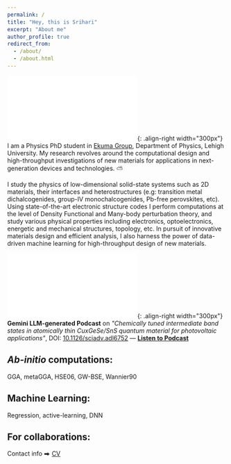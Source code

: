 ```yaml
---
permalink: /
title: "Hey, this is Srihari"
excerpt: "About me"
author_profile: true
redirect_from: 
  - /about/
  - /about.html
---
```


![A nice poster encompassing some of my recent works](/images/POSTER_IFMD.pdf){: .align-right width="300px"}
I am a Physics PhD student in [Ekuma Group](https://cekumagroup.cas.lehigh.edu), Department of Physics, Lehigh University. My research revolves around the computational design and high-throughput investigations of new materials for applications in next-generation devices and technologies. ⛅

I study the physics of low-dimensional solid-state systems such as 2D materials, their interfaces and heterostructures (e.g: transition metal dichalcogenides, group-IV monochalcogenides, Pb-free perovskites, etc). Using state-of-the-art electronic structure codes I perform computations at the level of Density Functional and Many-body perturbation theory, and study various physical properties including electronics, optoelectronics, energetic and mechanical structures, topology, etc. In pursuit of innovative materials design and efficient analysis, I also harness the power of data-driven machine learning for high-throughput design of new materials. 

![Table of Content figure of this paper](/images/ToC2.pdf){: .align-right width="300px"}
**Gemini LLM-generated Podcast** on *"Chemically tuned intermediate band states in atomically thin CuxGeSe/SnS quantum material for photovoltaic applications"*, DOI: [10.1126/sciadv.adl6752](https://doi.org/10.1126/sciadv.adl6752) — [**Listen to Podcast**](/files/ScienceAdvances_10_2024.mp4)

## _Ab-initio_ computations: 
GGA, metaGGA, HSE06, GW-BSE, Wannier90

## Machine Learning: 
Regression, active-learning, DNN

## For collaborations: 
Contact info ⮕ [CV](/files/Srihari_CV2.pdf)

